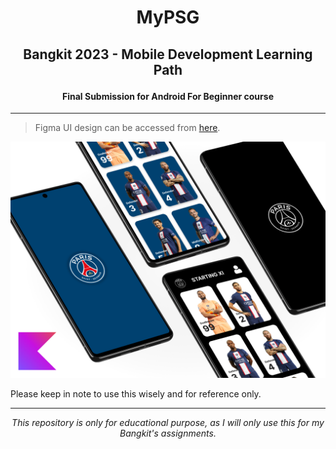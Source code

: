# <p align="center"><b>MyPSG</b></p>

## <p align="center">Bangkit 2023 - Mobile Development Learning Path</p>
#### <p align="center">Final Submission for <b>Android For Beginner</b> course</p>

***

> Figma UI design can be accessed from [here](https://www.figma.com/file/NYzZctNron6krnqVVHnePK/MyPSG).

![MyPSG App](assets/mypsg.png)

Please keep in note to use this wisely and for reference only.

***

<p align="center"><i>This repository is only for educational purpose, as I will only use this for my Bangkit's assignments.</i></p>